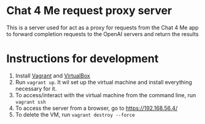 # Chat 4 Me request proxy server
This is a server used for act as a proxy for requests from the Chat 4 Me app to forward completion requests to the OpenAI servers and return the results

# Instructions for development
1. Install [Vagrant](https://www.vagrantup.com/) and [VirtualBox](https://www.virtualbox.org/)
2. Run `vagrant up`. It wil set up the virtual machine and install everything necessary for it.
3. To access/interact with the virtual machine from the command line, run `vagrant ssh`
4. To access the server from a browser, go to https://192.168.56.4/
5. To delete the VM, run `vagrant destroy --force`
